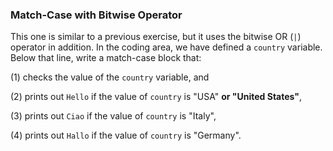 ### Match-Case with Bitwise Operator
This one is similar to a previous exercise, but it uses the bitwise OR (```|```) operator in addition.  In the coding area, we have defined a ```country``` variable.  Below that line, write a match-case block that:

(1) checks the value of the ```country``` variable, and

(2) prints out ```Hello``` if the value of ```country``` is "USA" **or "United States"**,

(3) prints out ```Ciao``` if the value of ```country``` is "Italy",

(4) prints out ```Hallo``` if the value of ```country``` is "Germany".